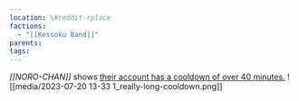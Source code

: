 ```yaml
---
location: \#reddit-rplace
factions:
  - "[[Kessoku Band]]"
parents: 
tags: 
---
```

*[[NORO-CHAN]]* shows [their account has a cooldown of over 40 minutes.](https://discord.com/channels/1093664259273130084/1131230952119615600/1131579561960820787)
![[media/2023-07-20 13-33 1_really-long-cooldown.png]]
